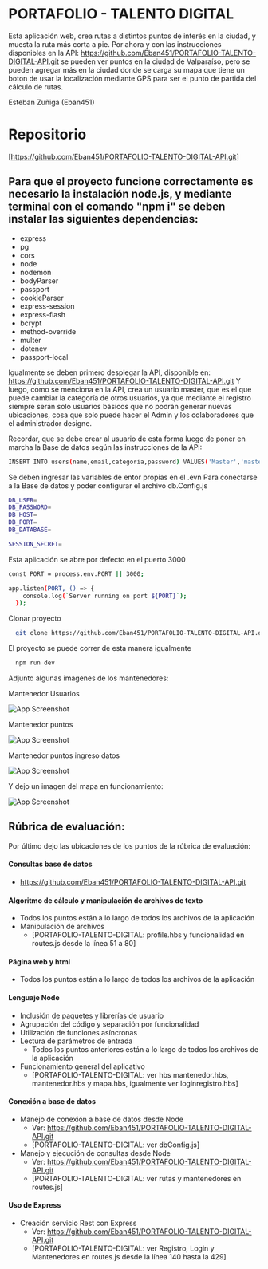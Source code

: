 # PORTAFOLIO - TALENTO DIGITAL

Esta aplicación web, crea rutas a distintos puntos de interés en la ciudad, y muesta la ruta más corta a pie.
Por ahora y con las instrucciones disponibles en la API: https://github.com/Eban451/PORTAFOLIO-TALENTO-DIGITAL-API.git
se pueden ver puntos en la ciudad de Valparaíso, pero se pueden agregar más en la ciudad donde se carga su mapa
que tiene un boton de usar la localización mediante GPS para ser el punto de partida del cálculo de rutas.


Esteban Zuñiga (Eban451)


# Repositorio
[https://github.com/Eban451/PORTAFOLIO-TALENTO-DIGITAL-API.git]


## Para que el proyecto funcione correctamente es necesario la instalación node.js, y mediante terminal con el comando "npm i" se deben instalar las siguientes dependencias:
- express
- pg
- cors
- node
- nodemon
- bodyParser
- passport
- cookieParser
- express-session
- express-flash
- bcrypt
- method-override
- multer
- dotenev
- passport-local

Igualmente se deben primero desplegar la API, disponible en: https://github.com/Eban451/PORTAFOLIO-TALENTO-DIGITAL-API.git
Y luego, como se menciona en la API, crea un usuario master, que es el que puede cambiar la categoría de otros usuarios,
ya que mediante el registro siempre serán solo usuarios básicos que no podrán generar nuevas ubicaciones, cosa que solo
puede hacer el Admin y los colaboradores que el administrador designe.

Recordar, que se debe crear al usuario de esta forma luego de poner en marcha la Base de datos según las instrucciones de la API:

```bash
INSERT INTO users(name,email,categoria,password) VALUES('Master','master123@gmail.com',1,'$2b$10$LTx/J3o9heeA1BZzpYd5U.pjcWiyv1TU0TRQWh3IOk8RJXXiR7PTa');
```

Se deben ingresar las variables de entor propias en el .evn
Para conectarse a la Base de datos y poder configurar el archivo db.Config.js

```bash
DB_USER=
DB_PASSWORD=
DB_HOST=
DB_PORT=
DB_DATABASE=

SESSION_SECRET=
```

Esta aplicación se abre por defecto en el puerto 3000

```bash
const PORT = process.env.PORT || 3000;

app.listen(PORT, () => {
    console.log(`Server running on port ${PORT}`);
  });
```
Clonar proyecto
```bash
  git clone https://github.com/Eban451/PORTAFOLIO-TALENTO-DIGITAL-API.git
```
El proyecto se puede correr de esta manera igualmente
```bash
  npm run dev 
```
Adjunto algunas imagenes de los mantenedores:

Mantenedor Usuarios

![App Screenshot](https://github.com/Eban451/Proyecto-Personal-Eban/blob/master/screenshots/Mantenedor1.png?raw=true)

Mantenedor puntos

![App Screenshot](https://github.com/Eban451/Proyecto-Personal-Eban/blob/master/screenshots/Mantenedor2.png?raw=true)

Mantenedor puntos ingreso datos

![App Screenshot](https://github.com/Eban451/Proyecto-Personal-Eban/blob/master/screenshots/IDM2.JPG?raw=true)

Y dejo un imagen del mapa en funcionamiento:

![App Screenshot](https://github.com/Eban451/Proyecto-Personal-Eban/blob/master/screenshots/Mapa.png?raw=true)

## Rúbrica de evaluación: 
Por último dejo las ubicaciones de los puntos de la rúbrica de evaluación:

#### Consultas base de datos
- https://github.com/Eban451/PORTAFOLIO-TALENTO-DIGITAL-API.git

#### Algoritmo de cálculo y manipulación de archivos de texto
- Todos los puntos están a lo largo de todos los archivos de la aplicación
- Manipulación de archivos
  - [PORTAFOLIO-TALENTO-DIGITAL: profile.hbs y funcionalidad en routes.js desde la línea 51 a 80]

#### Página web y html
- Todos los puntos están a lo largo de todos los archivos de la aplicación

#### Lenguaje Node
- Inclusión de paquetes y librerías de usuario 
- Agrupación del código y separación por funcionalidad
- Utilización de funciones asíncronas
- Lectura de parámetros de entrada
   - Todos los puntos anteriores están a lo largo de todos los archivos de la aplicación
- Funcionamiento general del aplicativo
   - [PORTAFOLIO-TALENTO-DIGITAL: ver hbs mantenedor.hbs, mantenedor.hbs y mapa.hbs, igualmente ver loginregistro.hbs]
#### Conexión a base de datos
- Manejo de conexión a base de datos desde Node
   - Ver: https://github.com/Eban451/PORTAFOLIO-TALENTO-DIGITAL-API.git
   - [PORTAFOLIO-TALENTO-DIGITAL: ver dbConfig.js]
- Manejo y ejecución de consultas desde Node
   - Ver: https://github.com/Eban451/PORTAFOLIO-TALENTO-DIGITAL-API.git
   - [PORTAFOLIO-TALENTO-DIGITAL: ver rutas y mantenedores en routes.js]

#### Uso de Express
- Creación servicio Rest con Express
   - Ver: https://github.com/Eban451/PORTAFOLIO-TALENTO-DIGITAL-API.git
   - [PORTAFOLIO-TALENTO-DIGITAL: ver Registro, Login y Mantenedores en routes.js desde la línea 140 hasta la 429]